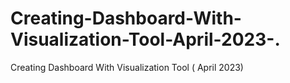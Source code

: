 # Creating-Dashboard-With-Visualization-Tool-April-2023-.
Creating Dashboard With Visualization Tool ( April 2023) 
